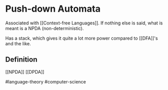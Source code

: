 # Push-down Automata
Associated with [[Context-free Languages]]. If nothing else is said, what is meant is a NPDA (non-deterministic).

Has a stack, which gives it quite a lot more power compared to [[DFA]]'s and the like.

## Definition

[[NPDA]]
[[DPDA]]


 #language-theory #computer-science